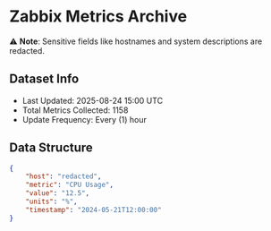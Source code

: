 # Zabbix Metrics Archive

⚠️ **Note**: Sensitive fields like hostnames and system descriptions are redacted.

## Dataset Info
- Last Updated: 2025-08-24 15:00 UTC
- Total Metrics Collected: 1158
- Update Frequency: Every (1) hour

## Data Structure
```json
{
    "host": "redacted",
    "metric": "CPU Usage",
    "value": "12.5",
    "units": "%",
    "timestamp": "2024-05-21T12:00:00"
}
```
